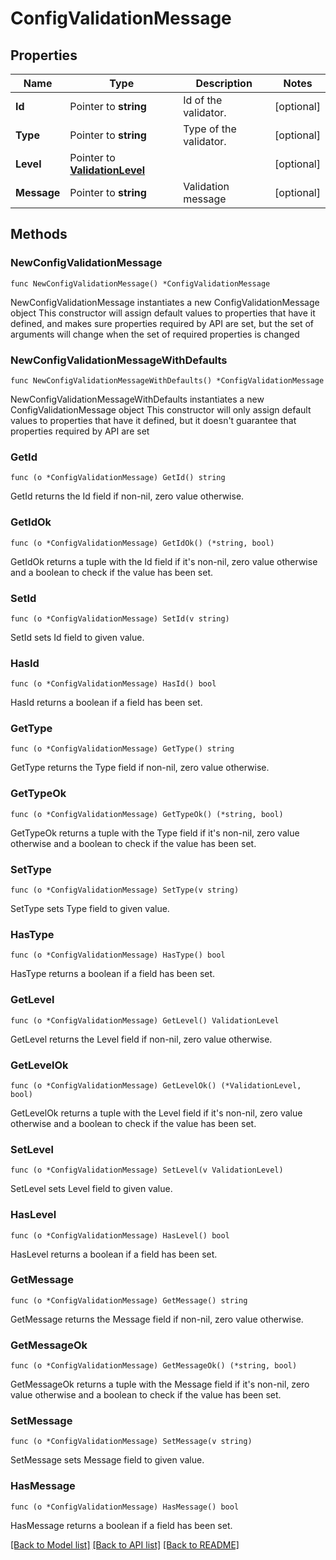 # ConfigValidationMessage

## Properties

Name | Type | Description | Notes
------------ | ------------- | ------------- | -------------
**Id** | Pointer to **string** | Id of the validator. | [optional] 
**Type** | Pointer to **string** | Type of the validator. | [optional] 
**Level** | Pointer to [**ValidationLevel**](ValidationLevel.md) |  | [optional] 
**Message** | Pointer to **string** | Validation message | [optional] 

## Methods

### NewConfigValidationMessage

`func NewConfigValidationMessage() *ConfigValidationMessage`

NewConfigValidationMessage instantiates a new ConfigValidationMessage object
This constructor will assign default values to properties that have it defined,
and makes sure properties required by API are set, but the set of arguments
will change when the set of required properties is changed

### NewConfigValidationMessageWithDefaults

`func NewConfigValidationMessageWithDefaults() *ConfigValidationMessage`

NewConfigValidationMessageWithDefaults instantiates a new ConfigValidationMessage object
This constructor will only assign default values to properties that have it defined,
but it doesn't guarantee that properties required by API are set

### GetId

`func (o *ConfigValidationMessage) GetId() string`

GetId returns the Id field if non-nil, zero value otherwise.

### GetIdOk

`func (o *ConfigValidationMessage) GetIdOk() (*string, bool)`

GetIdOk returns a tuple with the Id field if it's non-nil, zero value otherwise
and a boolean to check if the value has been set.

### SetId

`func (o *ConfigValidationMessage) SetId(v string)`

SetId sets Id field to given value.

### HasId

`func (o *ConfigValidationMessage) HasId() bool`

HasId returns a boolean if a field has been set.

### GetType

`func (o *ConfigValidationMessage) GetType() string`

GetType returns the Type field if non-nil, zero value otherwise.

### GetTypeOk

`func (o *ConfigValidationMessage) GetTypeOk() (*string, bool)`

GetTypeOk returns a tuple with the Type field if it's non-nil, zero value otherwise
and a boolean to check if the value has been set.

### SetType

`func (o *ConfigValidationMessage) SetType(v string)`

SetType sets Type field to given value.

### HasType

`func (o *ConfigValidationMessage) HasType() bool`

HasType returns a boolean if a field has been set.

### GetLevel

`func (o *ConfigValidationMessage) GetLevel() ValidationLevel`

GetLevel returns the Level field if non-nil, zero value otherwise.

### GetLevelOk

`func (o *ConfigValidationMessage) GetLevelOk() (*ValidationLevel, bool)`

GetLevelOk returns a tuple with the Level field if it's non-nil, zero value otherwise
and a boolean to check if the value has been set.

### SetLevel

`func (o *ConfigValidationMessage) SetLevel(v ValidationLevel)`

SetLevel sets Level field to given value.

### HasLevel

`func (o *ConfigValidationMessage) HasLevel() bool`

HasLevel returns a boolean if a field has been set.

### GetMessage

`func (o *ConfigValidationMessage) GetMessage() string`

GetMessage returns the Message field if non-nil, zero value otherwise.

### GetMessageOk

`func (o *ConfigValidationMessage) GetMessageOk() (*string, bool)`

GetMessageOk returns a tuple with the Message field if it's non-nil, zero value otherwise
and a boolean to check if the value has been set.

### SetMessage

`func (o *ConfigValidationMessage) SetMessage(v string)`

SetMessage sets Message field to given value.

### HasMessage

`func (o *ConfigValidationMessage) HasMessage() bool`

HasMessage returns a boolean if a field has been set.


[[Back to Model list]](../README.md#documentation-for-models) [[Back to API list]](../README.md#documentation-for-api-endpoints) [[Back to README]](../README.md)


